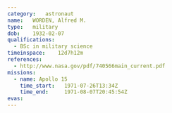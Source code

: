 ```yaml
---
category:	astronaut
name:	WORDEN, Alfred M.
type:	military
dob:	1932-02-07
qualifications:
  - BSc in military science
timeinspace:	12d7h12m
references:
  - http://www.nasa.gov/pdf/740566main_current.pdf
missions:
  - name: Apollo 15
    time_start:   1971-07-26T13:34Z
    time_end:     1971-08-07T20:45:54Z
evas:
---
```

